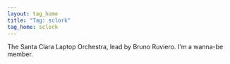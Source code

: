 ```yaml
---
layout: tag_home
title: "Tag: sclork"
tag_home: sclork
---
```


The Santa Clara Laptop Orchestra, lead by Bruno Ruviero. I'm a wanna-be member.

